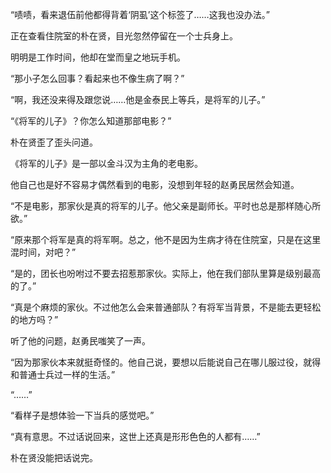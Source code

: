 “啧啧，看来退伍前他都得背着‘阴虱’这个标签了……这我也没办法。”

正在查看住院室的朴在贤，目光忽然停留在一个士兵身上。

明明是工作时间，他却在堂而皇之地玩手机。

“那小子怎么回事？看起来也不像生病了啊？”

“啊，我还没来得及跟您说……他是金泰民上等兵，是将军的儿子。”

“《将军的儿子》？你怎么知道那部电影？”

朴在贤歪了歪头问道。

《将军的儿子》是一部以金斗汉为主角的老电影。

他自己也是好不容易才偶然看到的电影，没想到年轻的赵勇民居然会知道。

“不是电影，那家伙是真的将军的儿子。他父亲是副师长。平时也总是那样随心所欲。”

“原来那个将军是真的将军啊。总之，他不是因为生病才待在住院室，只是在这里混时间，对吧？”

“是的，团长也吩咐过不要去招惹那家伙。实际上，他在我们部队里算是级别最高的了。”

“真是个麻烦的家伙。不过他怎么会来普通部队？有将军当背景，不是能去更轻松的地方吗？”

听了他的问题，赵勇民嗤笑了一声。

“因为那家伙本来就挺奇怪的。他自己说，要想以后能说自己在哪儿服过役，就得和普通士兵过一样的生活。”

“……”

“看样子是想体验一下当兵的感觉吧。”

“真有意思。不过话说回来，这世上还真是形形色色的人都有……”

朴在贤没能把话说完。
